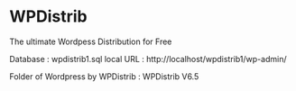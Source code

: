 # WPDistrib
 The ultimate Wordpess Distribution for Free

Database : wpdistrib1.sql
local URL : http://localhost/wpdistrib1/wp-admin/

Folder of Wordpress by WPDistrib : WPDistrib V6.5
